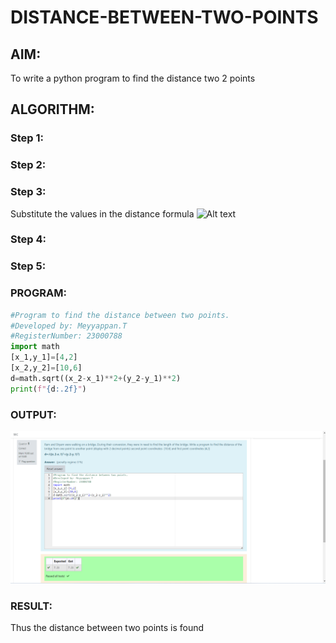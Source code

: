 # DISTANCE-BETWEEN-TWO-POINTS

## AIM:
To write a python program to find the distance two 2 points
## ALGORITHM:
### Step 1: 
### Step 2: 
### Step 3: 
Substitute the values in the distance formula
![Alt text](formula.JPG) 
### Step 4: 
### Step 5: 
### PROGRAM:
```py
#Program to find the distance between two points.
#Developed by: Meyyappan.T
#RegisterNumber: 23000788
import math
[x_1,y_1]=[4,2]
[x_2,y_2]=[10,6]
d=math.sqrt((x_2-x_1)**2+(y_2-y_1)**2)
print(f"{d:.2f}")
```

### OUTPUT:
![Alt text](ex03pythongit.png)

### RESULT:
Thus the distance between two points is found